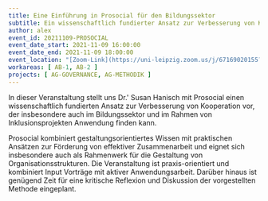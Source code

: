```yaml
---
title: Eine Einführung in Prosocial für den Bildungssektor
subtitle: Ein wissenschaftlich fundierter Ansatz zur Verbesserung von Kooperation
author: alex
event_id: 20211109-PROSOCIAL
event_date_start: 2021-11-09 16:00:00
event_date_end: 2021-11-09 18:00:00
event_location: "[Zoom-Link](https://uni-leipzig.zoom.us/j/67169020155?pwd=N1pqaGNUY3F0bkxqblBiL3dGMDRyUT09)"
workareas: [ AB-1, AB-2 ]
projects: [ AG-GOVERNANCE, AG-METHODIK ]
---
```


In dieser Veranstaltung stellt uns Dr.' Susan Hanisch mit Prosocial einen wissenschaftlich fundierten Ansatz zur Verbesserung von Kooperation vor, der insbesondere auch im Bildungssektor und im Rahmen von Inklusionsprojekten Anwendung finden kann. 

Prosocial kombiniert gestaltungsorientiertes Wissen mit praktischen Ansätzen zur Förderung von effektiver Zusammenarbeit und eignet sich insbesondere auch als Rahmenwerk für die Gestaltung von Organisationsstrukturen. Die Veranstaltung ist praxis-orientiert und kombiniert Input Vorträge mit aktiver Anwendungsarbeit. Darüber hinaus ist genügend Zeit für eine kritische Reflexion und Diskussion der vorgestellten Methode eingeplant.